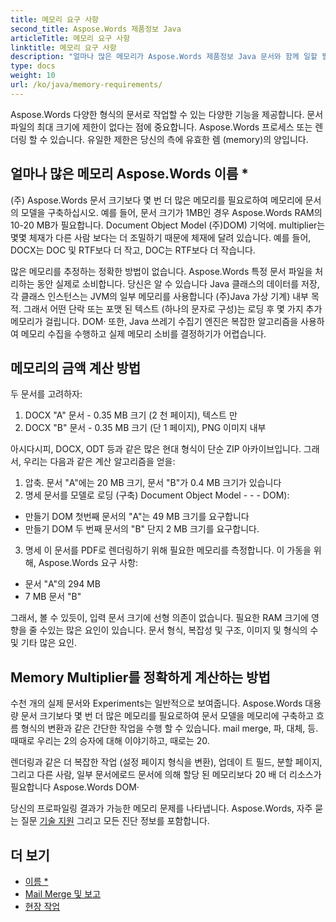 ```yaml
---
title: 메모리 요구 사항
second_title: Aspose.Words 제품정보 Java
articleTitle: 메모리 요구 사항
linktitle: 메모리 요구 사항
description: "얼마나 많은 메모리가 Aspose.Words 제품정보 Java 문서와 함께 일할 필요? 자주 묻는 질문"
type: docs
weight: 10
url: /ko/java/memory-requirements/
---
```


Aspose.Words 다양한 형식의 문서로 작업할 수 있는 다양한 기능을 제공합니다. 문서 파일의 최대 크기에 제한이 없다는 점에 중요합니다. Aspose.Words 프로세스 또는 렌더링 할 수 있습니다. 유일한 제한은 당신의 측에 유효한 렘 (memory)의 양입니다.

## 얼마나 많은 메모리 Aspose.Words 이름 *

(주) Aspose.Words 문서 크기보다 몇 번 더 많은 메모리를 필요로하여 메모리에 문서의 모델을 구축하십시오. 예를 들어, 문서 크기가 1MB인 경우 Aspose.Words RAM의 10-20 MB가 필요합니다. Document Object Model (주)DOM) 기억에. multiplier는 몇몇 체재가 다른 사람 보다는 더 조밀하기 때문에 체재에 달려 있습니다. 예를 들어, DOCX는 DOC 및 RTF보다 더 작고, DOC는 RTF보다 더 작습니다.

많은 메모리를 추정하는 정확한 방법이 없습니다. Aspose.Words 특정 문서 파일을 처리하는 동안 실제로 소비합니다. 당신은 알 수 있습니다 Java 클래스의 데이터를 저장, 각 클래스 인스턴스는 JVM의 일부 메모리를 사용합니다 (주)Java 가상 기계) 내부 목적. 그래서 어떤 단락 또는 포맷 된 텍스트 (하나의 문자로 구성)는 로딩 후 몇 가지 추가 메모리가 걸립니다. DOM· 또한, Java 쓰레기 수집기 엔진은 복잡한 알고리즘을 사용하여 메모리 수집을 수행하고 실제 메모리 소비를 결정하기가 어렵습니다.

## 메모리의 금액 계산 방법

두 문서를 고려하자:

1. DOCX "A" 문서 - 0.35 MB 크기 (2 천 페이지), 텍스트 만
2. DOCX "B" 문서 - 0.35 MB 크기 (단 1 페이지), PNG 이미지 내부

아시다시피, DOCX, ODT 등과 같은 많은 현대 형식이 단순 ZIP 아카이브입니다. 그래서, 우리는 다음과 같은 계산 알고리즘을 얻을:
1. 압축. 문서 "A"에는 20 MB 크기, 문서 "B"가 0.4 MB 크기가 있습니다
2. 명세 문서를 모델로 로딩 (구축) Document Object Model - - - DOM):
* 만들기 DOM 첫번째 문서의 "A"는 49 MB 크기를 요구합니다
* 만들기 DOM 두 번째 문서의 "B" 단지 2 MB 크기를 요구합니다.
3. 명세 이 문서를 PDF로 렌더링하기 위해 필요한 메모리를 측정합니다. 이 가동을 위해, Aspose.Words 요구 사항:
  * 문서 "A"의 294 MB
  * 7 MB 문서 "B"

그래서, 볼 수 있듯이, 입력 문서 크기에 선형 의존이 없습니다. 필요한 RAM 크기에 영향을 줄 수있는 많은 요인이 있습니다. 문서 형식, 복잡성 및 구조, 이미지 및 형식의 수 및 기타 많은 요인.

## Memory Multiplier를 정확하게 계산하는 방법

수천 개의 실제 문서와 Experiments는 일반적으로 보여줍니다. Aspose.Words 대용량 문서 크기보다 몇 번 더 많은 메모리를 필요로하여 문서 모델을 메모리에 구축하고 흐름 형식의 변환과 같은 간단한 작업을 수행 할 수 있습니다. mail merge, 파, 대체, 등. 때때로 우리는 2의 승자에 대해 이야기하고, 때로는 20.

렌더링과 같은 더 복잡한 작업 (설정 페이지 형식을 변환), 업데이 트 필드, 분할 페이지, 그리고 다른 사람, 일부 문서에로드 문서에 의해 할당 된 메모리보다 20 배 더 리소스가 필요합니다 Aspose.Words DOM·

당신의 프로파일링 결과가 가능한 메모리 문제를 나타냅니다. Aspose.Words, 자주 묻는 질문 [기술 지원](/words/ko/java/technical-support/) 그리고 모든 진단 정보를 포함합니다.

## 더 보기

* [이름 *](/words/ko/java/rendering/)
* [Mail Merge 및 보고](/words/java/mail-merge-and-reporting/)
* [현장 작업](/words/ko/java/working-with-fields/)